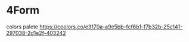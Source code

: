 # 4Form









colors palete https://coolors.co/e3170a-a9e5bb-fcf6b1-f7b32b-25c141-297038-2d1e2f-403242
